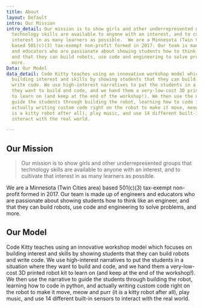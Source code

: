 ```yaml
---
title: About
layout: Default
intro: Our Mission
intro_detail: Our mission is to show girls and other underrepresented groups that
  technology skills are available to anyone with an interest, and to cultivate that
  interest in as many learners as possible.  We are a Minnesota (Twin Cities area)
  based 501(c)(3) tax-exempt non-profit formed in 2017. Our team is made up of engineers
  and educators who are passionate about showing students how to think like an engineer,
  and that they can build robots, use code and engineering to solve problems, and
  more.
Data: Our Model
data_detail: Code Kitty teaches using an innovative workshop model which focuses on
  building interest and skills by showing students that they can build robots and
  write code. We use high-interest narratives to put the students in a situation where
  they want to build and code, and we hand them a very-low-cost 3D printed robot kit
  to learn on (and keep at the end of the workshop!). We then use the narrative to
  guide the students through building the robot, learning how to code in python, and
  actually writing custom code right on the robot to make it move, meow and purr (it
  is a kitty robot after all), play music, and use 14 different built-in sensors to
  interact with the real world.

---
```

## Our Mission

> Our mission is to show girls and other underrepresented groups that technology skills are available to anyone with an interest, and to cultivate that interest in as many learners as possible.

We are a Minnesota (Twin Cities area) based 501(c)(3) tax-exempt non-profit formed in 2017. Our team is made up of engineers and educators who are passionate about showing students how to think like an engineer, and that they can build robots, use code and engineering to solve problems, and more.

## Our Model

Code Kitty teaches using an innovative workshop model which focuses on building interest and skills by showing students that they can build robots and write code. We use high-interest narratives to put the students in a situation where they want to build and code, and we hand them a very-low-cost 3D printed robot kit to learn on (and keep at the end of the workshop!). We then use the narrative to guide the students through building the robot, learning how to code in python, and actually writing custom code right on the robot to make it move, meow and purr (it _is_ a kitty robot after all), play music, and use 14 different built-in sensors to interact with the real world.